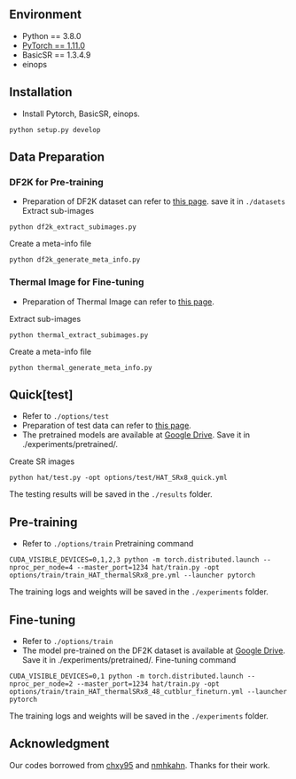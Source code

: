 ## Environment
- Python == 3.8.0
- [PyTorch == 1.11.0](https://pytorch.kr/get-started/previous-versions/)
- BasicSR == 1.3.4.9
- einops

## Installation
- Install Pytorch, BasicSR, einops.
```
python setup.py develop
```
## Data Preparation
### DF2K for Pre-training
- Preparation of DF2K dataset can refer to [this page](https://github.com/XPixelGroup/BasicSR/blob/master/docs/DatasetPreparation.md). save it in `./datasets`
Extract sub-images
```
python df2k_extract_subimages.py
```
Create a meta-info file
```
python df2k_generate_meta_info.py
```
### Thermal Image for Fine-tuning
- Preparation of Thermal Image can refer to [this page](https://codalab.lisn.upsaclay.fr/competitions/17013#learn_the_details).

Extract sub-images
```
python thermal_extract_subimages.py
```
Create a meta-info file
```
python thermal_generate_meta_info.py
```
## Quick[test]
- Refer to `./options/test`
- Preparation of test data can refer to [this page](https://codalab.lisn.upsaclay.fr/competitions/17013#learn_the_details).
- The pretrained models are available at
[Google Drive](https://drive.google.com/drive/folders/1UFVLyONwlqJpWE6hEw7Kqqxw2GdBo43m?usp=sharing). Save it in ./experiments/pretrained/.

Create SR images
```
python hat/test.py -opt options/test/HAT_SRx8_quick.yml
```
The testing results will be saved in the `./results` folder.

## Pre-training
- Refer to `./options/train`
Pretraining command
```
CUDA_VISIBLE_DEVICES=0,1,2,3 python -m torch.distributed.launch --nproc_per_node=4 --master_port=1234 hat/train.py -opt options/train/train_HAT_thermalSRx8_pre.yml --launcher pytorch
```
The training logs and weights will be saved in the `./experiments` folder.

## Fine-tuning
- Refer to `./options/train`
- The model pre-trained on the DF2K dataset is available at
[Google Drive](https://drive.google.com/drive/folders/1UFVLyONwlqJpWE6hEw7Kqqxw2GdBo43m?usp=sharing). Save it in ./experiments/pretrained/.
Fine-tuning command
```
CUDA_VISIBLE_DEVICES=0,1 python -m torch.distributed.launch --nproc_per_node=2 --master_port=1234 hat/train.py -opt options/train/train_HAT_thermalSRx8_48_cutblur_fineturn.yml --launcher pytorch
```
The training logs and weights will be saved in the `./experiments` folder.

## Acknowledgment
Our codes borrowed from [chxy95](https://github.com/XPixelGroup/HAT) and [nmhkahn](https://github.com/clovaai/cutblur). Thanks for their work.
